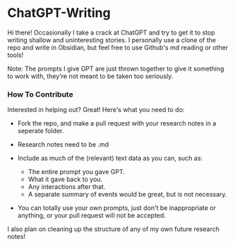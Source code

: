 # ChatGPT-Writing
Hi there! Occasionally I take a crack at ChatGPT and try to get it to stop writing shallow and uninteresting stories. I personally use a clone of the repo and write in Obsidian, but feel free to use Github's md reading or other tools!

Note: The prompts I give GPT are just thrown together to give it something to work with, they're not meant to be taken too seriously.

### How To Contribute
Interested in helping out? Great! Here's what you need to do:

- Fork the repo, and make a pull request with your research notes in a seperate folder.

- Research notes need to be .md
- Include as much of the (relevant) text data as you can, such as:
  - The entire prompt you gave GPT.
  - What it gave back to you.
  - Any interactions after that.
  - A separate summary of events would be great, but is not necessary.
- You can totally use your own prompts, just don't be inappropriate or anything, or your pull request will not be accepted.

I also plan on cleaning up the structure of any of my own future research notes!

